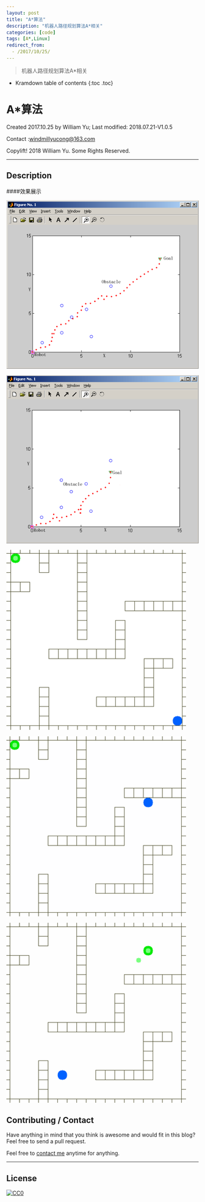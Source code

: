 ```yaml
---
layout: post
title: "A*算法"
description: "机器人路径规划算法A*相关"
categories: [code]
tags: [A*,Linux]
redirect_from:
  - /2017/10/25/
---
```


> 机器人路径规划算法A*相关

* Kramdown table of contents
{:toc .toc}
# A*算法

Created 2017.10.25 by William Yu; Last modified: 2018.07.21-V1.0.5

Contact :[windmillyucong@163.com](mailto:windmillyucong@163.com)

Copylift! 2018 William Yu. Some Rights Reserved.  

------

## Description

####效果展示

![1](./matlab方案/1.bmp)

![2](./matlab方案/2.bmp)

![1](./img/1.gif)

![2](./img/2.gif)

![3](./img/3.gif)

## Contributing / Contact

Have anything in mind that you think is awesome and would fit in this blog? Feel free to send a pull request.

Feel free to [contact me](mailto:windmillyucong@163.com) anytime for anything.

-----



## License

[![CC0](http://i.creativecommons.org/p/zero/1.0/88x31.png)](http://creativecommons.org/publicdomain/zero/1.0/)

